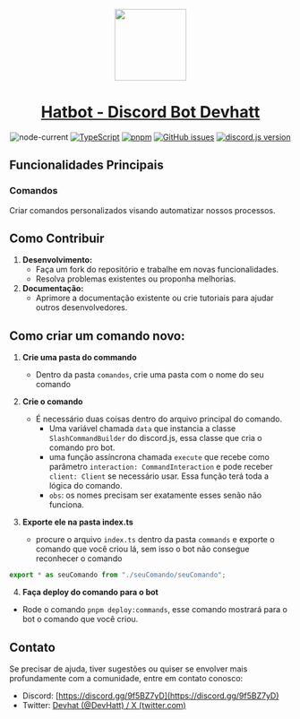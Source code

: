 <p align="center">
  <a href="#1-catálogo-de-pets-personalizado">
    <picture>
      <source media="(prefers-color-scheme: dark)" srcset="https://github.com/devhatt/pet-dex-backend/assets/103784814/85b346a7-906c-4e59-bb4b-a03a7df571d6">
      <img src="https://github.com/devhatt/pet-dex-backend/assets/103784814/85b346a7-906c-4e59-bb4b-a03a7df571d6" height="128">
    </picture>
    <h1 align="center">Hatbot - Discord Bot Devhatt</h1>
  </a>
</p>
<div align="center">

![node-current](https://img.shields.io/badge/Node.js-18.x-green.svg?logo=nodedotjs)
[![TypeScript](https://img.shields.io/badge/TypeScript-5.x-blue.svg?logo=typescript)](https://www.typescriptlang.org/)
[![pnpm](https://img.shields.io/badge/pnpm-8x-yellow?logo=pnpm)](https://pnpm.io/pt/)
[![GitHub issues](https://img.shields.io/github/issues-raw/devhatt/hatbot-discord?logo=github)](https://github.com/devhatt/hatbot-discord/issues)
[![discord.js version](https://img.shields.io/badge/discord.js-14x-blue?logo=discord)](https://discord.js.org/)

</div>

## Funcionalidades Principais

### Comandos

Criar comandos personalizados visando automatizar nossos processos.


## Como Contribuir

1. **Desenvolvimento:**
   - Faça um fork do repositório e trabalhe em novas funcionalidades.
   - Resolva problemas existentes ou proponha melhorias.
2. **Documentação:**
   - Aprimore a documentação existente ou crie tutoriais para ajudar outros desenvolvedores.
   
## Como criar um comando novo:

1. **Crie uma pasta do commando**
    - Dentro da pasta `comandos`, crie uma pasta com o nome do seu comando
2. **Crie o comando**
    - É necessário duas coisas dentro do arquivo principal do comando.
        - Uma variável chamada `data` que instancia a classe `SlashCommandBuilder` do discord.js, essa classe que cria o comando pro bot.
        - uma função assíncrona chamada `execute` que recebe como parâmetro `interaction: CommandInteraction` e pode receber `client: Client` se necessário usar. Essa função terá toda a lógica do comando.
        - `obs`: os nomes precisam ser exatamente esses senão não funciona.

3. **Exporte ele na pasta index.ts**
    - procure o arquivo `index.ts` dentro da pasta `commands` e exporte o comando que você criou lá, sem isso o bot não consegue reconhecer o comando
    
```ts
export * as seuComando from "./seuComando/seuComando";
```

4. **Faça deploy do comando para o bot**
 - Rode o comando `pnpm deploy:commands`, esse comando mostrará para o bot o comando que você criou.

## Contato

Se precisar de ajuda, tiver sugestões ou quiser se envolver mais profundamente com a comunidade, entre em contato conosco:

- Discord: [https://discord.gg/9f5BZ7yD](https://discord.gg/9f5BZ7yD)
- Twitter: [Devhat (@DevHatt) / X (twitter.com)](https://twitter.com/DevHatt)
